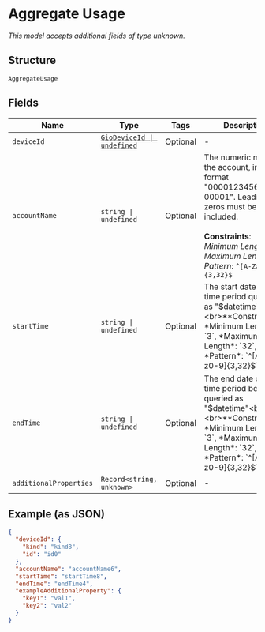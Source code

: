 
# Aggregate Usage

*This model accepts additional fields of type unknown.*

## Structure

`AggregateUsage`

## Fields

| Name | Type | Tags | Description |
|  --- | --- | --- | --- |
| `deviceId` | [`GioDeviceId \| undefined`](../../doc/models/gio-device-id.md) | Optional | - |
| `accountName` | `string \| undefined` | Optional | The numeric name of the account, in the format "0000123456-00001". Leading zeros must be included.<br><br>**Constraints**: *Minimum Length*: `3`, *Maximum Length*: `32`, *Pattern*: `^[A-Za-z0-9]{3,32}$` |
| `startTime` | `string \| undefined` | Optional | The start date of the time period queried as "$datetime"<br><br>**Constraints**: *Minimum Length*: `3`, *Maximum Length*: `32`, *Pattern*: `^[A-Za-z0-9]{3,32}$` |
| `endTime` | `string \| undefined` | Optional | The end date of the time period being queried as "$datetime"<br><br>**Constraints**: *Minimum Length*: `3`, *Maximum Length*: `32`, *Pattern*: `^[A-Za-z0-9]{3,32}$` |
| `additionalProperties` | `Record<string, unknown>` | Optional | - |

## Example (as JSON)

```json
{
  "deviceId": {
    "kind": "kind8",
    "id": "id0"
  },
  "accountName": "accountName6",
  "startTime": "startTime8",
  "endTime": "endTime4",
  "exampleAdditionalProperty": {
    "key1": "val1",
    "key2": "val2"
  }
}
```

